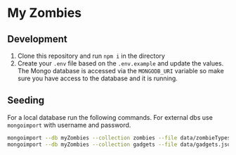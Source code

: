 # My Zombies

## Development
1. Clone this repository and run `npm i` in the directory
2. Create your `.env` file based on the `.env.example` and update the values. The Mongo database is accessed via the `MONGODB_URI` variable so make sure you have access to the database and it is running.

## Seeding
For a local database run the following commands. For external dbs use `mongoimport` with username and password.
```bash
mongoimport --db myZombies --collection zombies --file data/zombieTypes.json --jsonArray
mongoimport --db myZombies --collection gadgets --file data/gadgets.json --jsonArray
```